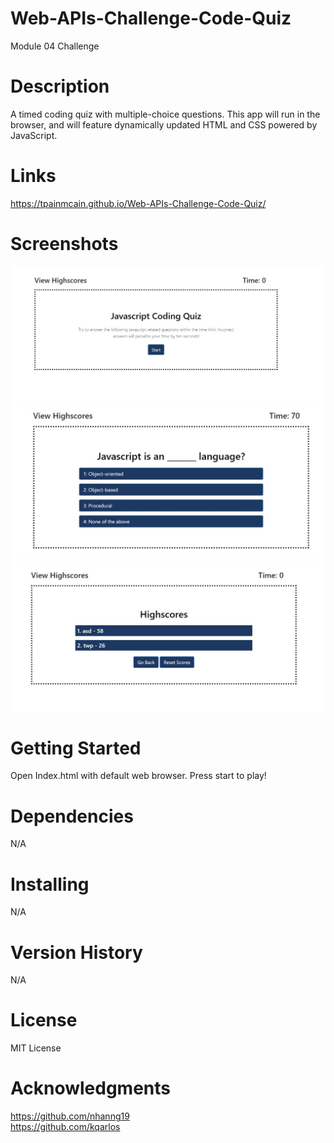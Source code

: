 # Web-APIs-Challenge-Code-Quiz
Module 04 Challenge

# Description
A timed coding quiz with multiple-choice questions. This app will run in the browser, and will feature dynamically updated HTML and CSS powered by JavaScript.

# Links
https://tpainmcain.github.io/Web-APIs-Challenge-Code-Quiz/

# Screenshots
![Alt text](/assets/images/jsq1.jpg?raw=true "Start Screen")
![Alt text](/assets/images/jsq2.jpg?raw=true "Quiz")
![Alt text](/assets/images/jsq3.jpg?raw=true "Highscores")

# Getting Started
Open Index.html with default web browser. Press start to play!

# Dependencies
N/A

# Installing
N/A

# Version History
N/A

# License
MIT License

# Acknowledgments
https://github.com/nhanng19  
https://github.com/kqarlos
